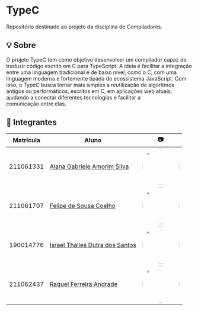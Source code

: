 # TypeC
Repositório destinado ao projeto da disciplina de Compiladores.

## 💡 Sobre
O projeto TypeC tem como objetivo desenvolver um compilador capaz de traduzir código escrito em C para TypeScript. A ideia é facilitar a integração entre uma linguagem tradicional e de baixo nível, como o C, com uma linguagem moderna e fortemente tipada do ecossistema JavaScript. Com isso, o TypeC busca tornar mais simples a reutilização de algoritmos antigos ou performáticos, escritos em C, em aplicações web atuais, ajudando a conectar diferentes tecnologias e facilitar a comunicação entre elas.

## 👥 Integrantes

| Matrícula   | Aluno | 📷 |
|-------------|---------------------------------------------------------|-------------|
| 211061331   | [Alana Gabriele Amorim Silva](https://github.com/alanagabriele) | <img width="100" src="https://github.com/alanagabriele.png" style="border-radius: 50px"/> |
| 211061707   | [Felipe de Sousa Coelho](https://github.com/fsousac) | <img width="100" src="https://github.com/fsousac.png" style="border-radius: 50px"/> |
| 190014776   | [Israel Thalles Dutra dos Santos](https://github.com/IsraelThalles) | <img width="100" src="https://github.com/IsraelThalles.png" style="border-radius: 50px"/> |
| 211062437   | [Raquel Ferreira Andrade](https://github.com/raquel-andrade) | <img width="100" src="https://github.com/raquel-andrade.png" style="border-radius: 50px"/> |
